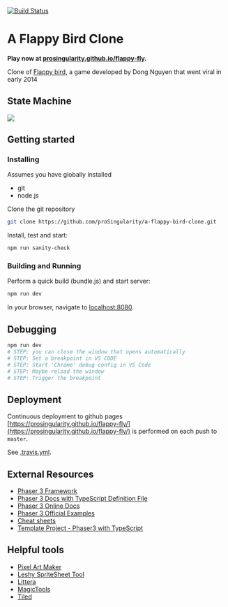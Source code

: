 [![Build Status](https://travis-ci.com/proSingularity/flappy-fly.svg?branch=master)](https://travis-ci.com/proSingularity/flappy-fly)

# A Flappy Bird Clone

**Play now at [prosingularity.github.io/flappy-fly](https://prosingularity.github.io/flappy-fly).**

Clone of [Flappy bird](https://en.wikipedia.org/wiki/Flappy_Bird), a game developed by Dong Nguyen that went viral in early 2014

## State Machine

[![](https://mermaid.ink/img/eyJjb2RlIjoic3RhdGVEaWFncmFtXG5cdFsqXSAtLT4gTG9hZFxuXHRMb2FkIC0tPiBTdGFydFxuXHRTdGFydCAtLT4gUGxheVxuXHRQbGF5IC0tPiBEZWFkXG5cdERlYWQgLS0-IFN0YXJ0XG5cdFx0XHRcdFx0IiwibWVybWFpZCI6eyJ0aGVtZSI6ImRlZmF1bHQifSwidXBkYXRlRWRpdG9yIjpmYWxzZX0)](https://mermaid-js.github.io/mermaid-live-editor/#/edit/eyJjb2RlIjoic3RhdGVEaWFncmFtXG5cdFsqXSAtLT4gTG9hZFxuXHRMb2FkIC0tPiBTdGFydFxuXHRTdGFydCAtLT4gUGxheVxuXHRQbGF5IC0tPiBEZWFkXG5cdERlYWQgLS0-IFN0YXJ0XG5cdFx0XHRcdFx0IiwibWVybWFpZCI6eyJ0aGVtZSI6ImRlZmF1bHQifSwidXBkYXRlRWRpdG9yIjpmYWxzZX0)

## Getting started

### Installing

Assumes you have globally installed

- git
- node.js

Clone the git repository

```bash
git clone https://github.com/proSingularity/a-flappy-bird-clone.git
```

Install, test and start:

```bash
npm run sanity-check
```

### Building and Running

Perform a quick build (bundle.js) and start server:

```bash
npm run dev
```

In your browser, navigate to [localhost:8080](http://localhost:8080).

## Debugging

```bash
npm run dev
# STEP: you can close the window that opens automatically
# STEP: Set a breakpoint in VS CODE
# STEP: Start 'Chrome' debug config in VS Code
# STEP: Maybe reload the window
# STEP: Trigger the breakpoint
```

## Deployment

Continuous deployment to github pages [https://prosingularity.github.io/flappy-fly/](https://prosingularity.github.io/flappy-fly/) is performed on each push to `master`.

See [.travis.yml](.travis.yml).

## External Resources

- [Phaser 3 Framework](https://github.com/photonstorm/phaser)
- [Phaser 3 Docs with TypeScript Definition File](https://github.com/photonstorm/phaser3-docs)
- [Phaser 3 Online Docs](https://photonstorm.github.io/phaser3-docs/index.html)
- [Phaser 3 Official Examples](https://github.com/photonstorm/phaser3-examples)
- [Cheat sheets](https://github.com/digitsensitive/phaser3-typescript/blob/master/cheatsheets)
- [Template Project - Phaser3 with TypeScript](https://github.com/digitsensitive/phaser3-typescript)

## Helpful tools

- [Pixel Art Maker](http://pixelartmaker.com/)
- [Leshy SpriteSheet Tool](https://www.leshylabs.com/apps/sstool)
- [Littera](http://kvazars.com/littera)
- [MagicTools](https://github.com/ellisonleao/magictools)
- [Tiled](https://www.mapeditor.org)
